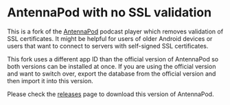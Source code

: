 # AntennaPod with no SSL validation

This is a fork of the [AntennaPod](https://github.com/AntennaPod/AntennaPod) podcast player which removes validation of SSL certificates. It might be helpful for users of older Android devices or users that want to connect to servers with self-signed SSL certificates.


This fork uses a different app ID than the official version of AntennaPod so both versions can be installed at once. If you are using the official version and want to switch over, export the database from the official version and then import it into this version.


Please check the [releases](https://github.com/MrRar/AntennaPod/releases/) page to download this version of AntennaPod.
